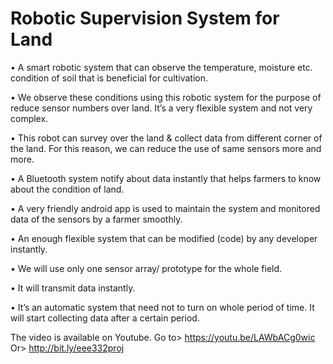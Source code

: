 # Robotic Supervision System for Land

• A smart robotic system that can observe the temperature, moisture etc. condition of soil that is beneficial for cultivation. 

• We observe these conditions using this robotic system for the purpose of reduce sensor numbers over land. It’s a very flexible system and not very complex. 

• This robot can survey over the land & collect data from different corner of the land. For this reason, we can reduce the use of same sensors more and more. 

• A Bluetooth system notify about data instantly that helps farmers to know about the condition of land. 

• A very friendly android app is used to maintain the system and monitored data of the sensors by a farmer smoothly. 

• An enough flexible system that can be modified (code) by any developer instantly. 

• We will use only one sensor array/ prototype for the whole field. 

• It will transmit data instantly. 

• It’s an automatic system that need not to turn on whole period of time. It will start collecting data after a certain period.

The video is available on Youtube.
Go to> https://youtu.be/LAWbACg0wic
Or> http://bit.ly/eee332proj
